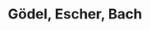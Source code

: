 ---
layout: books
title: Gödel, Escher, Bach
subtitle: 
essential: 
categories: ['computation']
authors: ['Douglas Hofstadter']
authors_twitter: ['']
excerpt: .
url: 
amazon_url: 
---